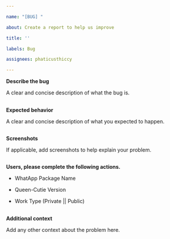 ```yaml
---

name: "[BUG] "

about: Create a report to help us improve

title: ''

labels: Bug

assignees: phaticusthiccy

---
```


**Describe the bug**

A clear and concise description of what the bug is.

##

**Expected behavior**

A clear and concise description of what you expected to happen.

##

**Screenshots**

If applicable, add screenshots to help explain your problem.

##

**Users, please complete the following actions.**

- WhatApp Package Name

- Queen-Cutie Version

- Work Type (Private || Public)

##

**Additional context**

Add any other context about the problem here.

